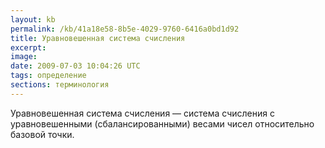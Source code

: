 ```yaml
---
layout: kb
permalink: /kb/41a18e58-8b5e-4029-9760-6416a0bd1d92
title: Уравновешенная система счисления
excerpt:
image:
date: 2009-07-03 10:04:26 UTC
tags: определение
sections: терминология
---
```


Уравновешенная система счисления — система счисления с уравновешенными (сбалансированными) весами чисел относительно базовой точки.

